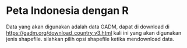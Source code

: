 # Peta Indonesia dengan R
Data yang akan digunakan adalah data GADM, dapat di download di https://gadm.org/download_country_v3.html
kali ini yang akan digunakan jenis shapefile. silahkan pilih opsi shapefile ketika mendownload data.
